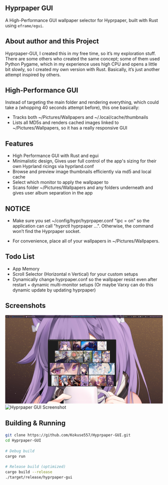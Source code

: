 ## Hyprpaper GUI

A High-Performance GUI wallpaper selector for Hyprpaper, built with Rust using `eframe/egui`.

## About author and this Project

Hyprpaper-GUI, I created this in my free time, so it’s my exploration stuff. There are some others who created the same concept; some of them used Python Pygame, which in my experience uses high CPU and opens a little bit slowly, so I created my own version with Rust. Basically, it’s just another attempt inspired by others.

## High-Performance GUI

Instead of targeting the main folder and rendering everything, which could take a (whopping 40 seconds attempt before), this one basically:
- Tracks both ~/Pictures/Wallpapers and ~/.local/cache/thumbnails
- Lists all MD5s and renders cached images linked to ~/Pictures/Wallpapers, so it has a really responsive GUI

## Features
- High Performance GUI with Rust and egui
- Minimalistic design, Gives user full control of the app's sizing for their own Hyprland ricings via hyprland.conf
- Browse and preview image thumbnails efficiently via md5 and local cache
- Select which monitor to apply the wallpaper to
- Scans folder ~/Pictures/Wallpapers and any folders underneath and gives user album separation in the app  

## NOTICE
- Make sure you set ~/config/hypr/hyprpaper.conf "ipc = on" so the application can call "hyprctl hyprpaper ...". Otherwise, the command won’t find the Hyprpaper socket.

- For convenience, place all of your wallpapers in ~/Pictures/Wallpapers.

## Todo List
- App Memory
- Scroll Selector (Horizontal n Vertical) for your custom setups 
- Dynamically change hyprpaper.conf so the wallpaper resist even after restart + dynamic multi-monitor setups (Or maybe Varxy can do this dynamic update by updating hyprpaper)

## Screenshots
![Hyprpaper GUI Screenshot](docs/hyprpaper-gui_hyprshot_1.png)
![Hyprpaper GUI Screenshot](docs/hyprpaper-gui_hyprshot_2.png)

## Building & Running

```bash
git clone https://github.com/Kokuse557/Hyprpaper-GUI.git
cd Hyprpaper-GUI

# Debug build
cargo run

# Release build (optimized)
cargo build --release
./target/release/hyprpaper-gui
